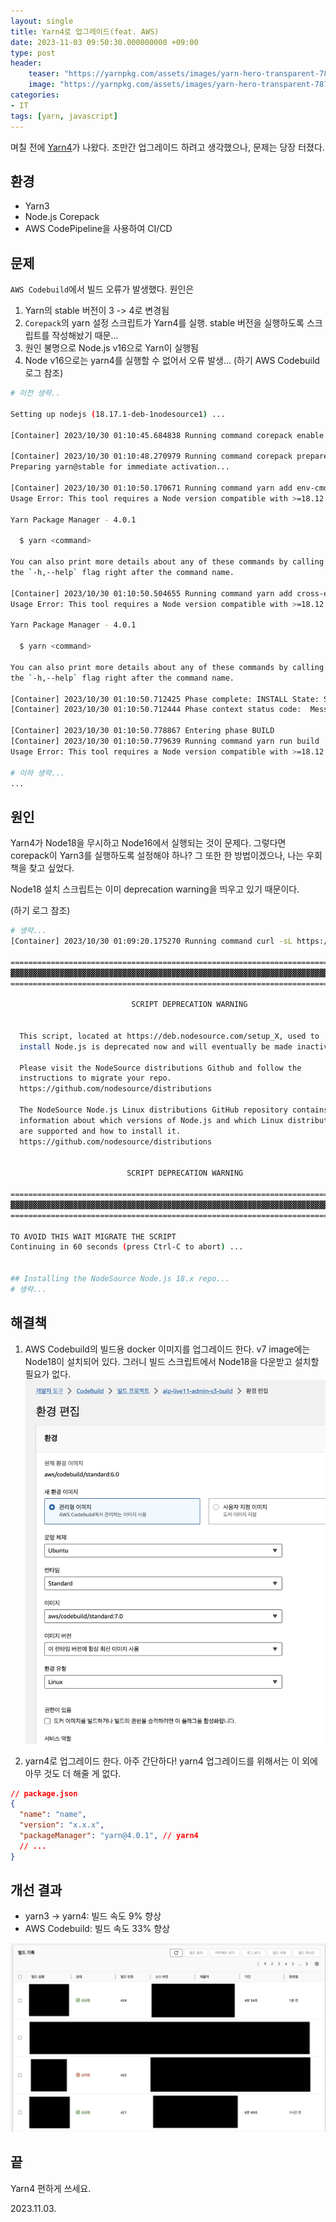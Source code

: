 ```yaml
---
layout: single
title: Yarn4로 업그레이드(feat. AWS)
date: 2023-11-03 09:50:30.000000000 +09:00
type: post
header:
    teaser: "https://yarnpkg.com/assets/images/yarn-hero-transparent-78703b8ad343990b13f47109c1e2cff9.webp"
    image: "https://yarnpkg.com/assets/images/yarn-hero-transparent-78703b8ad343990b13f47109c1e2cff9.webp"
categories:
- IT
tags: [yarn, javascript]
---
```


며칠 전에 [Yarn4](https://yarnpkg.com/)가 나왔다. 조만간 업그레이드 하려고 생각했으나, 문제는 당장 터졌다.

## 환경
* Yarn3
* Node.js Corepack
* AWS CodePipeline을 사용하여 CI/CD

## 문제

`AWS Codebuild`에서 빌드 오류가 발생했다. 원인은

1. Yarn의 stable 버전이 3 -> 4로 변경됨
1. `Corepack`의 yarn 설정 스크립트가 Yarn4를 실행. stable 버전을 실행하도록 스크립트를 작성해놨기 때문...
1. 원인 불명으로 Node.js v16으로 Yarn이 실행됨
1. Node v16으로는 yarn4를 실행할 수 없어서 오류 발생...
(하기 AWS Codebuild 로그 참조)

```bash
# 이전 생략..

Setting up nodejs (18.17.1-deb-1nodesource1) ...

[Container] 2023/10/30 01:10:45.684838 Running command corepack enable

[Container] 2023/10/30 01:10:48.270979 Running command corepack prepare yarn@stable --activate
Preparing yarn@stable for immediate activation...

[Container] 2023/10/30 01:10:50.170671 Running command yarn add env-cmd
Usage Error: This tool requires a Node version compatible with >=18.12.0 (got 16.20.1). Upgrade Node, or set `YARN_IGNORE_NODE=1` in your environment.

Yarn Package Manager - 4.0.1

  $ yarn <command>

You can also print more details about any of these commands by calling them with 
the `-h,--help` flag right after the command name.

[Container] 2023/10/30 01:10:50.504655 Running command yarn add cross-env
Usage Error: This tool requires a Node version compatible with >=18.12.0 (got 16.20.1). Upgrade Node, or set `YARN_IGNORE_NODE=1` in your environment.

Yarn Package Manager - 4.0.1

  $ yarn <command>

You can also print more details about any of these commands by calling them with 
the `-h,--help` flag right after the command name.

[Container] 2023/10/30 01:10:50.712425 Phase complete: INSTALL State: SUCCEEDED
[Container] 2023/10/30 01:10:50.712444 Phase context status code:  Message: 

[Container] 2023/10/30 01:10:50.778867 Entering phase BUILD
[Container] 2023/10/30 01:10:50.779639 Running command yarn run build
Usage Error: This tool requires a Node version compatible with >=18.12.0 (got 16.20.1). Upgrade Node, or set `YARN_IGNORE_NODE=1` in your environment.

# 이하 생략...
...
```

## 원인
Yarn4가 Node18을 무시하고 Node16에서 실행되는 것이 문제다. 그렇다면 corepack이 Yarn3를 실행하도록 설정해야 하나? 그 또한 한 방법이겠으나, 나는 우회책을 찾고 싶었다.

Node18 설치 스크립트는 이미 deprecation warning을 띄우고 있기 때문이다.

(하기 로그 참조)

```bash
# 생략...
[Container] 2023/10/30 01:09:20.175270 Running command curl -sL https://deb.nodesource.com/setup_18.x | bash -

================================================================================
▓▓▓▓▓▓▓▓▓▓▓▓▓▓▓▓▓▓▓▓▓▓▓▓▓▓▓▓▓▓▓▓▓▓▓▓▓▓▓▓▓▓▓▓▓▓▓▓▓▓▓▓▓▓▓▓▓▓▓▓▓▓▓▓▓▓▓▓▓▓▓▓▓▓▓▓▓▓▓▓
================================================================================

                           SCRIPT DEPRECATION WARNING                    

  
  This script, located at https://deb.nodesource.com/setup_X, used to
  install Node.js is deprecated now and will eventually be made inactive.

  Please visit the NodeSource distributions Github and follow the
  instructions to migrate your repo.
  https://github.com/nodesource/distributions

  The NodeSource Node.js Linux distributions GitHub repository contains
  information about which versions of Node.js and which Linux distributions
  are supported and how to install it.
  https://github.com/nodesource/distributions


                          SCRIPT DEPRECATION WARNING

================================================================================
▓▓▓▓▓▓▓▓▓▓▓▓▓▓▓▓▓▓▓▓▓▓▓▓▓▓▓▓▓▓▓▓▓▓▓▓▓▓▓▓▓▓▓▓▓▓▓▓▓▓▓▓▓▓▓▓▓▓▓▓▓▓▓▓▓▓▓▓▓▓▓▓▓▓▓▓▓▓▓▓
================================================================================

TO AVOID THIS WAIT MIGRATE THE SCRIPT
Continuing in 60 seconds (press Ctrl-C to abort) ...


## Installing the NodeSource Node.js 18.x repo...
# 생략...
```

## 해결책

1. AWS Codebuild의 빌드용 docker 이미지를 업그레이드 한다. v7 image에는 Node18이 설치되어 있다. 그러니 빌드 스크립트에서 Node18을 다운받고 설치할 필요가 없다.
![v7](/assets/images/codebuild-standard-v7.jpg)

1. yarn4로 업그레이드 한다. 아주 간단하다! yarn4 업그레이드를 위해서는 이 외에 아무 것도 더 해줄 게 없다.

```json
// package.json
{
  "name": "name",
  "version": "x.x.x",
  "packageManager": "yarn@4.0.1", // yarn4
  // ...
}
```

## 개선 결과
* yarn3 -> yarn4: 빌드 속도 9% 향상
* AWS Codebuild: 빌드 속도 33% 향상

![performance](/assets/images/build-performance.jpg)

## 끝
Yarn4 편하게 쓰세요.

2023.11.03.
